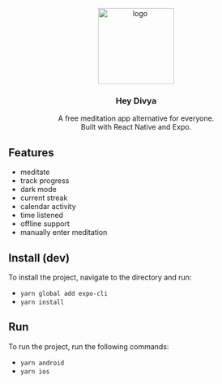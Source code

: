 <p align="center">
  <img src="https://avatars.githubusercontent.com/u/88053790" alt="logo" height="150"/>
</p>
<h3 align="center">
  Hey Divya
</h3>
<p align="center">
   A free meditation app alternative for everyone. <br />Built with React Native and Expo.
</p>


## Features

- meditate
- track progress
- dark mode
- current streak
- calendar activity
- time listened
- offline support
- manually enter meditation


## Install (dev)

To install the project, navigate to the directory and run:

- `yarn global add expo-cli`
- `yarn install`

## Run

To run the project, run the following commands:

- `yarn android`
- `yarn ios`

